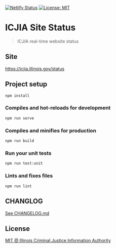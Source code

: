 [![Netlify Status](https://api.netlify.com/api/v1/badges/ec8416ef-1c8e-495c-a2d6-500f1a03af36/deploy-status)](https://app.netlify.com/sites/icjia-status/deploys) [![License: MIT](https://img.shields.io/badge/License-MIT-yellow.svg)](https://opensource.org/licenses/MIT)

# ICJIA Site Status

> ICJIA real-time website status

## Site

https://icjia.illinois.gov/status

## Project setup

```
npm install
```

### Compiles and hot-reloads for development

```
npm run serve
```

### Compiles and minifies for production

```
npm run build
```

### Run your unit tests

```
npm run test:unit
```

### Lints and fixes files

```
npm run lint
```

## CHANGLOG

[See CHANGELOG.md](https://github.com/ICJIA/icjia-status/blob/master/CHANGELOG.md)

## License

[MIT @ Illinois Criminal Justice Information Authority](https://github.com/ICJIA/icjia-status/blob/master/LICENSE)
